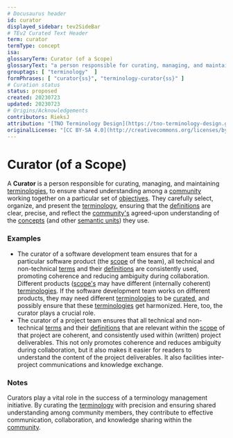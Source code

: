 ```yaml
---
# Docusaurus header
id: curator
displayed_sidebar: tev2SideBar
# TEv2 Curated Text Header
term: curator
termType: concept
isa:
glossaryTerm: Curator (of a Scope)
glossaryText: "a person responsible for curating, managing, and maintaining the [terminologies](@), to ensure shared understanding among a [community](@) working together on a particular set of [objectives](@)."
grouptags: [ "terminology"  ]
formPhrases: [ "curator{ss}", "terminology-curator{ss}" ]
# Curation status
status: proposed
created: 20230723
updated: 20230723
# Origins/Acknowledgements
contributors: RieksJ
attribution: "[TNO Terminology Design](https://tno-terminology-design.github.io/tev2-specifications/docs)"
originalLicense: "[CC BY-SA 4.0](http://creativecommons.org/licenses/by-sa/4.0/?ref=chooser-v1)"
---
```


# Curator (of a Scope)

A **Curator** is a person responsible for curating, managing, and maintaining [terminologies](@), to ensure shared understanding among a [community](@) working together on a particular set of [objectives](@). They carefully select, organize, and present the [terminology](@), ensuring that the [definitions](@) are clear, precise, and reflect the [community's](@) agreed-upon understanding of the [concepts](@) (and other [semantic units](@)) they use.

### Examples

- The curator of a software development team ensures that for a particular software product (the [scope](@) of the team), all technical and non-technical [terms](@) and their [definitions](@) are consistently used, promoting coherence and reducing ambiguity during collaboration. Different products ([scope's](@) may have different (internally coherent) [terminologies](@). If the software development team works on different products, they may need different [terminologies](@) to be [curated](@), and possibly ensure that these [terminologies](@) get harmonized. Here, too, the curator plays a crucial role.
- The curator of a project team  ensures that all technical and non-technical [terms](@) and their [definitions](@) that are relevant within the [scope](@) of that project are coherent, and consistently used within (written) project deliverables. This not only promotes coherence and reduces ambiguity during collaboration, but it also makes it easier for readers to understand the content of the project deliverables. It also facilities inter-project communications and knowledge exchange.
### Notes

Curators play a vital role in the success of a terminology management initiative. By curating the [terminology](@) with precision and ensuring shared understanding among community members, they contribute to effective communication, collaboration, and knowledge sharing within the [community](@).
